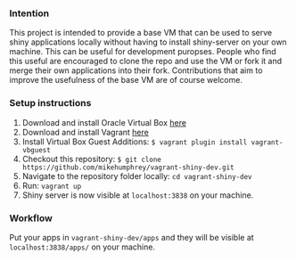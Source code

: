 
### Intention

This project is intended to provide a base VM that can be used to serve shiny applications locally without having to install shiny-server on your own machine. This can be useful for development puropses. People who find this useful are encouraged to clone the repo and use the VM or fork it and merge their own applications into their fork. Contributions that aim to improve the usefulness of the base VM are of course welcome.

### Setup instructions

1. Download and install Oracle Virtual Box [here](http://download.virtualbox.org/virtualbox/4.2.0/)
2. Download and install Vagrant [here](https://www.vagrantup.com/downloads)
3. Install Virtual Box Guest Additions: `$ vagrant plugin install vagrant-vbguest`
4. Checkout this repository: `$ git clone https://github.com/mikehumphrey/vagrant-shiny-dev.git`
5. Navigate to the repository folder locally: `cd vagrant-shiny-dev`
6. Run: `vagrant up`
7. Shiny server is now visible at `localhost:3838` on your machine.

### Workflow

Put your apps in `vagrant-shiny-dev/apps` and they will be visible at `localhost:3838/apps/` on your machine.
